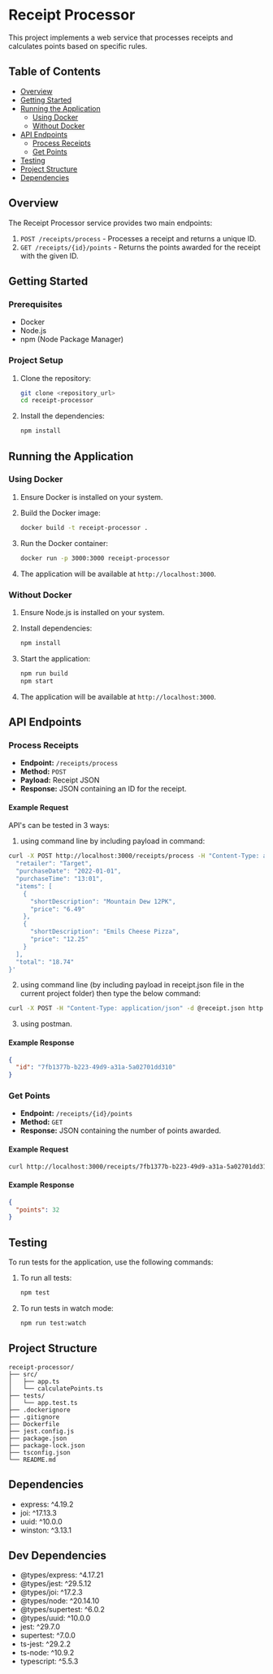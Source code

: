 # Receipt Processor

This project implements a web service that processes receipts and calculates points based on specific rules.

## Table of Contents

- [Overview](#overview)
- [Getting Started](#getting-started)
- [Running the Application](#running-the-application)
  - [Using Docker](#using-docker)
  - [Without Docker](#without-docker)
- [API Endpoints](#api-endpoints)
  - [Process Receipts](#process-receipts)
  - [Get Points](#get-points)
- [Testing](#testing)
- [Project Structure](#project-structure)
- [Dependencies](#dependencies)

## Overview

The Receipt Processor service provides two main endpoints:
1. `POST /receipts/process` - Processes a receipt and returns a unique ID.
2. `GET /receipts/{id}/points` - Returns the points awarded for the receipt with the given ID.

## Getting Started

### Prerequisites

- Docker
- Node.js
- npm (Node Package Manager)

### Project Setup

1. Clone the repository:

   ```bash
   git clone <repository_url>
   cd receipt-processor
   ```

2. Install the dependencies:

   ```bash
   npm install
   ```

## Running the Application

### Using Docker

1. Ensure Docker is installed on your system.
2. Build the Docker image:

   ```bash
   docker build -t receipt-processor .
   ```

3. Run the Docker container:

   ```bash
   docker run -p 3000:3000 receipt-processor
   ```

4. The application will be available at `http://localhost:3000`.

### Without Docker

1. Ensure Node.js is installed on your system.
2. Install dependencies:

   ```bash
   npm install
   ```

3. Start the application:

   ```bash
   npm run build
   npm start
   ```

4. The application will be available at `http://localhost:3000`.

## API Endpoints

### Process Receipts

- **Endpoint:** `/receipts/process`
- **Method:** `POST`
- **Payload:** Receipt JSON
- **Response:** JSON containing an ID for the receipt.

#### Example Request

API's can be tested in 3 ways:
1. using command line by including payload in command:

```bash
curl -X POST http://localhost:3000/receipts/process -H "Content-Type: application/json" -d '{
  "retailer": "Target",
  "purchaseDate": "2022-01-01",
  "purchaseTime": "13:01",
  "items": [
    {
      "shortDescription": "Mountain Dew 12PK",
      "price": "6.49"
    },
    {
      "shortDescription": "Emils Cheese Pizza",
      "price": "12.25"
    }
  ],
  "total": "18.74"
}'
```

2. using command line (by including payload in receipt.json file in the current project folder) then type the below command:

```bash
curl -X POST -H "Content-Type: application/json" -d @receipt.json http://localhost:3000/receipts/process
```
3. using postman.

#### Example Response

```json
{
  "id": "7fb1377b-b223-49d9-a31a-5a02701dd310"
}
```

### Get Points

- **Endpoint:** `/receipts/{id}/points`
- **Method:** `GET`
- **Response:** JSON containing the number of points awarded.

#### Example Request

```bash
curl http://localhost:3000/receipts/7fb1377b-b223-49d9-a31a-5a02701dd310/points
```

#### Example Response

```json
{
  "points": 32
}
```

## Testing

To run tests for the application, use the following commands:

1. To run all tests:

   ```bash
   npm test
   ```

2. To run tests in watch mode:

   ```bash
   npm run test:watch
   ```

## Project Structure

```plaintext
receipt-processor/
├── src/
│   ├── app.ts
│   └── calculatePoints.ts
├── tests/
│   └── app.test.ts
├── .dockerignore
├── .gitignore
├── Dockerfile
├── jest.config.js
├── package.json
├── package-lock.json
├── tsconfig.json
└── README.md
```

## Dependencies

- express: ^4.19.2
- joi: ^17.13.3
- uuid: ^10.0.0
- winston: ^3.13.1

## Dev Dependencies

- @types/express: ^4.17.21
- @types/jest: ^29.5.12
- @types/joi: ^17.2.3
- @types/node: ^20.14.10
- @types/supertest: ^6.0.2
- @types/uuid: ^10.0.0
- jest: ^29.7.0
- supertest: ^7.0.0
- ts-jest: ^29.2.2
- ts-node: ^10.9.2
- typescript: ^5.5.3
